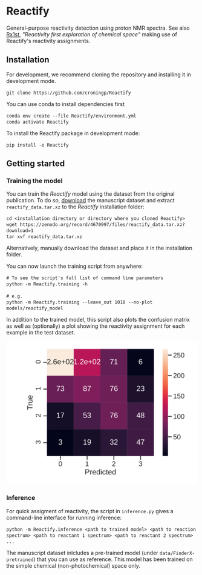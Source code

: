 # Reactify

General-purpose reactivity detection using proton NMR spectra. See also [Rx1st], _"Reactivity first exploration of chemical space"_ making use of Reactify's reactivity assignments. 

## Installation
For development, we recommend cloning the repository and installing it in development mode.
```shell
git clone https://github.com/croningp/Reactify
```

You can use conda to install dependencies first
```shell
conda env create --file Reactify/environment.yml
conda activate Reactify
``` 

To install the Reactify package in development mode:
```shell
pip install -e Reactify
```
## Getting started

### Training the model

You can train the _Reactify_ model using the dataset from the original publication. To do
so, [download] the manuscript dataset and extract `reactify_data.tar.xz` to the _Reactify_ installation
folder:

```shell
cd <installation directory or directory where you cloned Reactify>
wget https://zenodo.org/record/4670997/files/reactify_data.tar.xz?download=1
tar xvf reactify_data.tar.xz
```

Alternatively, manually download the dataset and place it in the installation folder.

You can now launch the training script from anywhere:

```shell
# To see the script's full list of command line parameters
python -m Reactify.training -h

# e.g.
python -m Reactify.training --leave_out 1018 --no-plot models/reactify_model
```

In addition to the trained model, this script also plots the confusion matrix as well as (optionally) a plot showing the reactivity assignment for each example in the test dataset.

![confusion matrix](confusion-matrix.svg)

### Inference
For quick assigment of reactivity, the script in `inference.py` gives a command-line interface for running inference:

```shell
python -m Reactify.inference <path to trained model> <path to reaction spectrum> <path to reactant 1 spectrum> <path to reactant 2 spectrum> ...
```

The manuscript dataset inlcludes a pre-trained model (under `data/FinderX-pretrained`) that you can use as reference. This model has been trained on the simple chemical (non-photochemical) space only.

[download]: https://zenodo.org/record/4670997
[Rx1st]: https://github.com/croningp/Rx1st